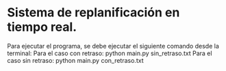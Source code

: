 # Sistema de replanificación en tiempo real.
Para ejecutar el programa, se debe ejecutar el siguiente comando desde la terminal:
Para el caso con retraso:
python main.py sin_retraso.txt
Para el caso sin retraso:
python main.py con_retraso.txt 
